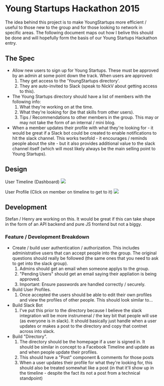 # Young Startups Hackathon 2015

The idea behind this project is to make YoungStartups more efficient / useful to those 
new to the group and for those looking to network in specific areas. The following 
document maps out how I belive this should be done and will hopefully form the basis 
of our Young Startups Hackathon entry.

## The Spec

* Allow new users to sign up for Young Startups. These must be approved by an 
admin at some point down the track. When users are approved:
  1. They get access to the 'YoungStartups directory'.
  2. They are auto-invited to Slack (speak to NickV about getting access to this).
* The Young Startups directory should have a list of members with the following info:
  1. What they're working on at the time.
  2. What they're looking for (be that skills from other users).
  3. Tips / Recommendations to other members in the group. This may or may not take
     the form of an internal / mini blog.
* When a member updates their profile with what they're looking for - it would be 
great if a Slack bot could be created to enable notifications to hit the slack channel.
This works twofold - it encourages / reminds people about the site - but it also 
provides additional value to the slack channel itself (which will most likely always
be the main selling point to Young Startups).


## Design

User Timeline (Dashboard)
![](https://github.com/digitaldawn/youngstartups/blob/master/design/youngstartups-timeline.png)

User Profile (Click on member on timeline to get to it)
![](https://github.com/digitaldawn/youngstartups/blob/master/design/youngstartups-userprofile.png)

## Development

Stefan / Henry are working on this. It would be great if this can take shape in the
form of an API backend and pure JS frontend but not a biggy. 

### Feature / Development Breakdown

* Create / build user authentication / authorization. This includes administrative
users that can accept people into the group. The original questions should really
be followed (the same ones that you need to ask to get into the slack group).
  1. Admins should get an email when someone applys to the group.
  2. "Pending Users" should get an email saying their appliation is being approved.
  3. Important: Ensure passwords are handled correctly / securely. 
* Build User Profiles. 
  1. Once accepted the users should be able to edit their own profiles and view the
     profiles of other people. This should look similar to...
* Build Slack Bot
  1. I've put this prior to the directory because I believe the slack integration 
     will be more instrumenal / the key bit that people will use (as everyone is 
     in slack). It should basically just handle when a user updates or makes a post
     to the directory and copy that contnet across into slack.
* Build "Directory".
  1. The directory should be the homepage if a user is signed in. It should be similar
     in concept to a Facebook Timeline and update as and when people update their profiles.
  2. This should have a "Post" component & comments for those posts 
  3. When a user updates their profile for what they're looking for, this should also be 
     treated somewhat like a post (in that it'll show up in the timeline - despite the fact
     its not a post from a technical standpoint)
